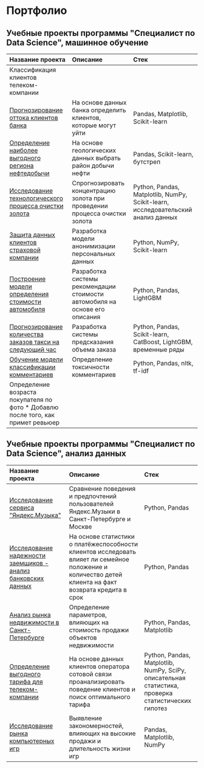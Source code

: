 # Портфолио 
## Учебные проекты программы "Специалист по Data Science", машинное обучение
| Название проекта  |               Описание  |               Стек |   
|:------------------|:------------------------|:-------------------|
| Классификация клиентов телеком-компании  |  |   |  
| [Прогнозирование оттока клиентов банка](https://github.com/MariiaOrlova2023/DS/tree/main/Bank_customers) |  На основе данных банка определить клиентов, которые могут уйти | Pandas, Matplotlib, Scikit-learn |  
| [Определение наиболее выгодного региона нефтедобычи](https://github.com/MariiaOrlova2023/DS/tree/main/Oil)|На основе геологических данных выбрать район добычи нефти| Pandas, Scikit-learn, бутстреп |  
| [Исследование технологического процесса очистки золота](https://github.com/MariiaOrlova2023/DS/tree/main/Gold) | Спрогнозировать концентрацию золота при проведении процесса очистки золота  |Python, Pandas, Matplotlib, NumPy, Scikit-learn, исследовательский анализ данных |
| [Защита данных клиентов страховой компании](https://github.com/MariiaOrlova2023/DS/tree/main/Data_protection)   |Разработка модели анонимизации персональных данных|Python, NumPy, Scikit-learn|
| [Построение модели определения стоимости автомобиля](https://github.com/MariiaOrlova2023/DS/tree/main/Auto) |Разработка системы рекомендации стоимости автомобиля на основе его описания| Python, Pandas, LightGBM|
| [Прогнозирование количества заказов такси на следующий час](https://github.com/MariiaOrlova2023/DS/tree/main/Taxi) |Разработка системы предсказания объема заказа| Python, Pandas, Scikit-learn, CatBoost,  LightGBM, временные ряды |
| [Обучение модели классификации комментариев](https://github.com/MariiaOrlova2023/DS/tree/main/Text) |Определение токсичности комментариев|Python, Pandas, nltk, tf-idf|
| Определение возраста покупателя по фото * Добавлю после того, как примет ревьюер |     |     |

## Учебные проекты программы "Специалист по Data Science", анализ данных
| Название проекта  |               Описание  |               Стек |   
|:------------------|:------------------------|:-------------------|
| [Исследование сервиса "Яндекс.Музыка"](https://github.com/MariiaOrlova2023/DS/tree/main/Music) |  Сравнение поведения и предпочтений пользователей Яндекс.Музыки в Санкт-Петербурге и Москве |  Python, Pandas |  
| [Исследование надежности заемщиков - анализ банковских данных](https://github.com/MariiaOrlova2023/DS/tree/main/Credit)  |На основе статистики о платёжеспособности клиентов исследовать влияет ли семейное положение и количество детей клиента на факт возврата кредита в срок|Python, Pandas|
| [Анализ рынка недвижимости в Санкт-Петербурге](https://github.com/MariiaOrlova2023/DS/tree/main/Real_estate_SPb) | Определение параметров, влияющих на стоимость продажи объектов недвижимости|  Python, Pandas, Matplotlib |
| [Определение выгодного тарифа для телеком-компании](https://github.com/MariiaOrlova2023/DS/tree/main/Telecom_stat) |На основе данных клиентов оператора сотовой связи проанализировать поведение клиентов и поиск оптимального тарифа|Python, Pandas, Matplotlib, NumPy, SciPy, описательная статистика, проверка статистических гипотез|
| [Исследование рынка компьютерных игр](https://github.com/MariiaOrlova2023/DS/tree/main/Games) |Выявление закономерностей, влияющих на высокие продажи и длительность жизни игр| Pandas, Matplotlib, NumPy|
